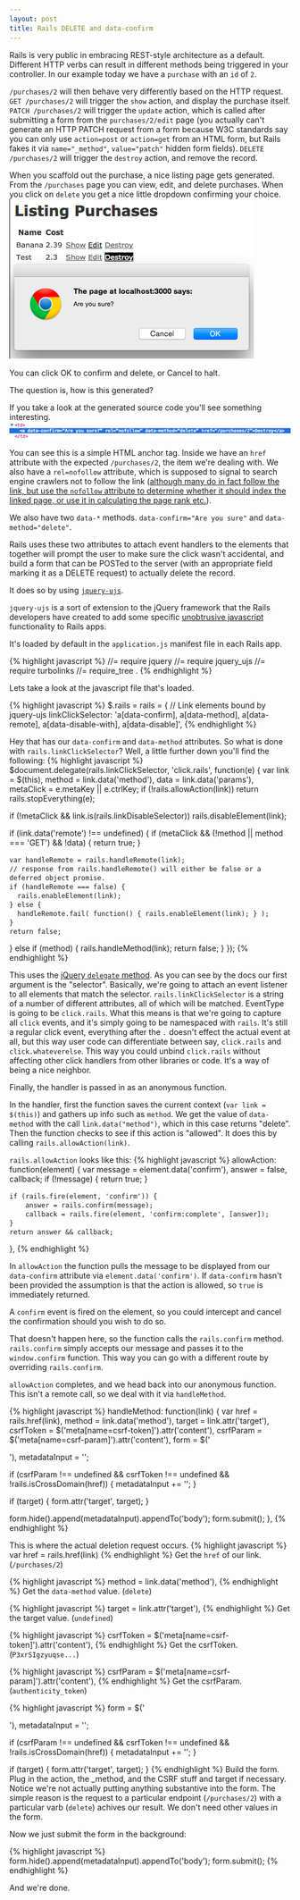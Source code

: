 ```yaml
---
layout: post
title: Rails DELETE and data-confirm
---
```


Rails is very public in embracing REST-style architecture as a default. Different HTTP verbs can result in different methods being triggered in your controller. In our example today we have a `purchase` with an `id` of `2`.

`/purchases/2` will then behave very differently based on the HTTP request.
`GET /purchases/2` will trigger the `show` action, and display the purchase itself.
`PATCH /purchases/2` will trigger the `update` action, which is called after submitting a form from the `purchases/2/edit` page (you actually can't generate an HTTP PATCH request from a form because W3C standards say you can only use `action=post` or `action=get` from an HTML form, but Rails fakes it via `name="_method"`, `value="patch"` hidden form fields).
`DELETE /purchases/2` will trigger the `destroy` action, and remove the record.

When you scaffold out the purchase, a nice listing page gets generated. From the `/purchases` page you can view, edit, and delete purchases.
When you click on `delete` you get a nice little dropdown confirming your choice.
![Delete confirmation](/images/delete-confirm.png)

You can click OK to confirm and delete, or Cancel to halt.

The question is, how is this generated?
<!-- more -->
If you take a look at the generated source code you'll see something interesting.
![data-confirm HTML](/images/data-confirm-html.png)

You can see this is a simple HTML anchor tag. Inside we have an `href` attribute with the expected `/purchases/2`, the item we're dealing with. We also have a `rel=nofollow` attribute, which is supposed to signal to search engine crawlers not to follow the link ([although many do in fact follow the link, but use the `nofollow` attribute to determine whether it should index the linked page, or use it in calculating the page rank etc.](https://en.wikipedia.org/wiki/Nofollow)).

We also have two `data-*` methods. `data-confirm="Are you sure"` and `data-method="delete"`.

Rails uses these two attributes to attach event handlers to the elements that together will prompt the user to make sure the click wasn't accidental, and build a form that can be POSTed to the server (with an appropriate field marking it as a DELETE request) to actually delete the record.

It does so by using [`jquery-ujs`](https://github.com/rails/jquery-ujs).

`jquery-ujs` is a sort of extension to the jQuery framework that the Rails developers have created to add some specific [unobtrusive javascript](https://en.wikipedia.org/wiki/Unobtrusive_JavaScript) functionality to Rails apps.

It's loaded by default in the `application.js` manifest file in each Rails app.

{% highlight javascript %}
//= require jquery
//= require jquery_ujs
//= require turbolinks
//= require_tree .
{% endhighlight %}

Lets take a look at the javascript file that's loaded.

{% highlight javascript %}
$.rails = rails = {
   // Link elements bound by jquery-ujs
   linkClickSelector: 'a[data-confirm], a[data-method], a[data-remote], a[data-disable-with], a[data-disable]',
 {% endhighlight %}

 Hey that has our `data-confirm` and `data-method` attributes. So what is done with `rails.linkClickSelector`? Well, a little further down you'll find the following:
 {% highlight javascript %}
 $document.delegate(rails.linkClickSelector, 'click.rails', function(e) {
  var link = $(this), method = link.data('method'), data = link.data('params'), metaClick = e.metaKey || e.ctrlKey;
  if (!rails.allowAction(link)) return rails.stopEverything(e);

  if (!metaClick && link.is(rails.linkDisableSelector)) rails.disableElement(link);

  if (link.data('remote') !== undefined) {
    if (metaClick && (!method || method === 'GET') && !data) { return true; }

    var handleRemote = rails.handleRemote(link);
    // response from rails.handleRemote() will either be false or a deferred object promise.
    if (handleRemote === false) {
      rails.enableElement(link);
    } else {
      handleRemote.fail( function() { rails.enableElement(link); } );
    }
    return false;

  } else if (method) {
    rails.handleMethod(link);
    return false;
  }
});
{% endhighlight %}

This uses the [jQuery `delegate` method](http://api.jquery.com/delegate/). As you can see by the docs our first argument is the "selector". Basically, we're going to attach an event listener to all elements that match the selector. `rails.linkClickSelector` is a string of a number of different attributes, all of which will be matched. EventType is going to be `click.rails`. What this means is that we're going to capture all `click` events, and it's simply going to be namespaced with `rails`. It's still a regular click event, everything after the `.` doesn't effect the actual event at all, but this way user code can differentiate between say, `click.rails` and `click.whateverelse`. This way you could unbind `click.rails` without affecting other click handlers from other libraries or code. It's a way of being a nice neighbor.

Finally, the handler is passed in as an anonymous function.

In the handler, first the function saves the current context (`var link = $(this)`) and gathers up info such as `method`. We get the value of `data-method` with the call `link.data("method")`, which in this case returns "delete".
Then the function checks to see if this action is "allowed". It does this by calling `rails.allowAction(link)`.

`rails.allowAction` looks like this:
{% highlight javascript %}
allowAction: function(element) {
    var message = element.data('confirm'),
    answer = false, callback;
    if (!message) {
        return true;
    }

    if (rails.fire(element, 'confirm')) {
        answer = rails.confirm(message);
        callback = rails.fire(element, 'confirm:complete', [answer]);
    }
    return answer && callback;
},
{% endhighlight %}

In `allowAction` the function pulls the message to be displayed from our `data-confirm` attribute via `element.data('confirm')`. If `data-confirm` hasn't been provided the assumption is that the action is allowed, so `true` is immediately returned.

A `confirm` event is fired on the element, so you could intercept and cancel the confirmation should you wish to do so.

That doesn't happen here, so the function calls the `rails.confirm` method. `rails.confirm` simply accepts our message and passes it to the `window.confirm` function. This way you can go with a different route by overriding `rails.confirm`.

`allowAction` completes, and we head back into our anonymous function. This isn't a remote call, so we deal with it via `handleMethod`.

{% highlight javascript %}
handleMethod: function(link) {
  var href = rails.href(link),
  method = link.data('method'),
  target = link.attr('target'),
  csrfToken = $('meta[name=csrf-token]').attr('content'),
  csrfParam = $('meta[name=csrf-param]').attr('content'),
  form = $('<form method="post" action="' + href + '"></form>'),
  metadataInput = '<input name="_method" value="' + method + '" type="hidden" />';

  if (csrfParam !== undefined && csrfToken !== undefined && !rails.isCrossDomain(href)) {
      metadataInput += '<input name="' + csrfParam + '" value="' + csrfToken + '" type="hidden" />';
  }

  if (target) {
      form.attr('target', target);
  }

  form.hide().append(metadataInput).appendTo('body');
  form.submit();
},
{% endhighlight %}

This is where the actual deletion request occurs.
{% highlight javascript %}
var href = rails.href(link)
{% endhighlight %}
Get the `href` of our link. (`/purchases/2`)

{% highlight javascript %}
method = link.data('method'),
{% endhighlight %}
Get the `data-method` value. (`delete`)

{% highlight javascript %}
target = link.attr('target'),
{% endhighlight %}
Get the target value. (`undefined`)

{% highlight javascript %}
csrfToken = $('meta[name=csrf-token]').attr('content'),
{% endhighlight %}
Get the csrfToken. (`P3xrSIgzyuqse...`)

{% highlight javascript %}
csrfParam = $('meta[name=csrf-param]').attr('content'),
{% endhighlight %}
Get the csrfParam. (`authenticity_token`)

{% highlight javascript %}
form = $('<form method="post" action="' + href + '"></form>'),
metadataInput = '<input name="_method" value="' + method + '" type="hidden" />';

if (csrfParam !== undefined && csrfToken !== undefined && !rails.isCrossDomain(href)) {
    metadataInput += '<input name="' + csrfParam + '" value="' + csrfToken + '" type="hidden" />';
}

if (target) {
    form.attr('target', target);
}
{% endhighlight %}
Build the form. Plug in the action, the _method, and the CSRF stuff and target if necessary.
Notice we're not actually putting anything substantive into the form. The simple reason is the request to a particular endpoint (`/purchases/2`) with a particular varb (`delete`) achives our result. We don't need other values in the form.

Now we just submit the form in the background:

{% highlight javascript %}
form.hide().append(metadataInput).appendTo('body');
    form.submit();
{% endhighlight %}

And we're done.
